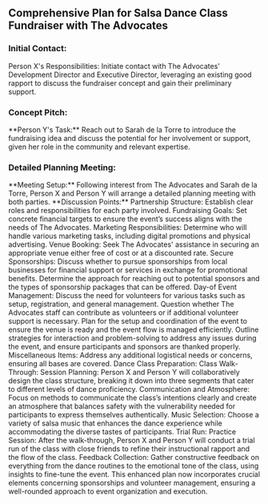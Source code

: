 <h2>Comprehensive Plan for Salsa Dance Class Fundraiser with The Advocates</h2>

<h3>Initial Contact:</h3>
Person X's Responsibilities: Initiate contact with The Advocates' Development Director and Executive Director, leveraging an existing good rapport to discuss the fundraiser concept and gain their preliminary support.


<h3>Concept Pitch:</h3>
**Person Y's Task:** Reach out to Sarah de la Torre to introduce the fundraising idea and discuss the potential for her involvement or support, given her role in the community and relevant expertise.


<h3>Detailed Planning Meeting:</h3>
**Meeting Setup:** Following interest from The Advocates and Sarah de la Torre, Person X and Person Y will arrange a detailed planning meeting with both parties.
**Discussion Points:**
Partnership Structure: Establish clear roles and responsibilities for each party involved.
Fundraising Goals: Set concrete financial targets to ensure the event’s success aligns with the needs of The Advocates.
Marketing Responsibilities: Determine who will handle various marketing tasks, including digital promotions and physical advertising.
Venue Booking: Seek The Advocates' assistance in securing an appropriate venue either free of cost or at a discounted rate.
Secure Sponsorships:
Discuss whether to pursue sponsorships from local businesses for financial support or services in exchange for promotional benefits.
Determine the approach for reaching out to potential sponsors and the types of sponsorship packages that can be offered.
Day-of Event Management:
Discuss the need for volunteers for various tasks such as setup, registration, and general management.
Question whether The Advocates staff can contribute as volunteers or if additional volunteer support is necessary.
Plan for the setup and coordination of the event to ensure the venue is ready and the event flow is managed efficiently.
Outline strategies for interaction and problem-solving to address any issues during the event, and ensure participants and sponsors are thanked properly.
Miscellaneous Items: Address any additional logistical needs or concerns, ensuring all bases are covered.
Dance Class Preparation:
Class Walk-Through:
Session Planning: Person X and Person Y will collaboratively design the class structure, breaking it down into three segments that cater to different levels of dance proficiency.
Communication and Atmosphere: Focus on methods to communicate the class’s intentions clearly and create an atmosphere that balances safety with the vulnerability needed for participants to express themselves authentically.
Music Selection: Choose a variety of salsa music that enhances the dance experience while accommodating the diverse tastes of participants.
Trial Run:
Practice Session: After the walk-through, Person X and Person Y will conduct a trial run of the class with close friends to refine their instructional rapport and the flow of the class.
Feedback Collection: Gather constructive feedback on everything from the dance routines to the emotional tone of the class, using insights to fine-tune the event.
This enhanced plan now incorporates crucial elements concerning sponsorships and volunteer management, ensuring a well-rounded approach to event organization and execution.
